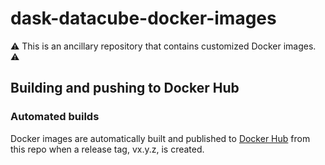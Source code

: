 # dask-datacube-docker-images

:warning: This is an ancillary repository that contains customized Docker images. :warning:

## Building and pushing to Docker Hub

### Automated builds

Docker images are automatically built and published to [Docker Hub](https://hub.docker.com/u/satapps) from this repo when a release tag, vx.y.z, is created.
